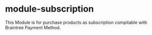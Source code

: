 # module-subscription
This Module is for purchase products as subscription compitable with Braintree Payment Method.

